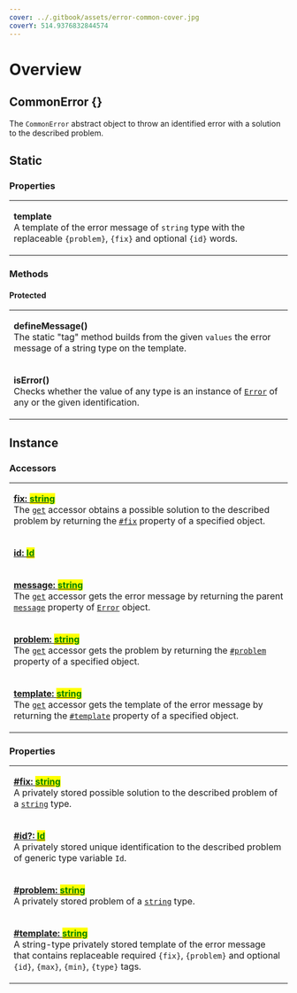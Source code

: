 ```yaml
---
cover: ../.gitbook/assets/error-common-cover.jpg
coverY: 514.9376832844574
---
```


# Overview

## CommonError {}

​The `CommonError` abstract object to throw an identified error with a solution to the described problem.



## Static

### Properties

|                                                                                                                                                                                                       |
| ----------------------------------------------------------------------------------------------------------------------------------------------------------------------------------------------------- |
| <p><strong>template</strong><br>A template of the error message of <code>string</code> type with the replaceable <code>{problem}</code>, <code>{fix}</code> and optional <code>{id}</code> words.</p> |

### Methods

#### Protected

|                                                                                                                                                                                                                                                                          |
| ------------------------------------------------------------------------------------------------------------------------------------------------------------------------------------------------------------------------------------------------------------------------ |
| <p><strong>defineMessage()</strong><br>The static "tag" method builds from the given <code>values</code> the error message of a string type on the template.</p>                                                                                                         |
| <p><strong>isError()</strong><br><strong></strong>Checks whether the value of any type is an instance of <a href="https://developer.mozilla.org/en-US/docs/Web/JavaScript/Reference/Global_Objects/Error"><code>Error</code></a> of any or the given identification.</p> |

## Instance

### Accessors

|                                                                                                                                                                                                                                                                                                                                                                                                                                                                                                                                                                                                            |
| ---------------------------------------------------------------------------------------------------------------------------------------------------------------------------------------------------------------------------------------------------------------------------------------------------------------------------------------------------------------------------------------------------------------------------------------------------------------------------------------------------------------------------------------------------------------------------------------------------------- |
| <p><strong></strong><a href="accessors/fix.md"><strong>fix: </strong><mark style="color:green;"><strong>string</strong></mark></a><br>The <a href="https://developer.mozilla.org/en-US/docs/Web/JavaScript/Reference/Functions/get"><code>get</code></a> accessor obtains a possible solution to the described problem by returning the <a href="properties/fix.md"><code>#fix</code></a> property of a specified object.</p>                                                                                                                                                                              |
| <p><strong></strong><a href="accessors/id.md"><strong>id: </strong><mark style="color:green;"><strong>Id</strong></mark><strong> | </strong><mark style="color:green;"><strong>undefined</strong></mark></a><br>The <a href="https://developer.mozilla.org/en-US/docs/Web/JavaScript/Reference/Functions/get"><code>get</code></a> accessor gets the error identification by returning the <a href="properties/id.md"><code>#id</code></a> property of a specified object.</p>                                                                                                                             |
| <p><strong></strong><a href="accessors/message.md"><strong>message: </strong><mark style="color:green;"><strong>string</strong></mark></a><br>The <a href="https://developer.mozilla.org/en-US/docs/Web/JavaScript/Reference/Functions/get"><code>get</code></a> accessor gets the error message by returning the parent <a href="https://developer.mozilla.org/en-US/docs/Web/JavaScript/Reference/Global_Objects/Error/message"><code>message</code></a> property of <a href="https://developer.mozilla.org/en-US/docs/Web/JavaScript/Reference/Global_Objects/Error"><code>Error</code></a> object.</p> |
| <p><strong></strong><a href="accessors/problem.md"><strong>problem: </strong><mark style="color:green;"><strong>string</strong></mark></a><br>The <a href="https://developer.mozilla.org/en-US/docs/Web/JavaScript/Reference/Functions/get"><code>get</code></a> accessor gets the problem by returning the <a href="properties/problem.md"><code>#problem</code></a> property of a specified object.</p>                                                                                                                                                                                                  |
| <p><strong></strong><a href="accessors/template.md"><strong>template: </strong><mark style="color:green;"><strong>string</strong></mark></a><br>The <a href="https://developer.mozilla.org/en-US/docs/Web/JavaScript/Reference/Functions/get"><code>get</code></a> accessor gets the template of the error message by returning the <a href="properties/template.md"><code>#template</code></a> property of a specified object.</p>                                                                                                                                                                        |

### Properties

|                                                                                                                                                                                                                                                                                                                                                                                                    |
| -------------------------------------------------------------------------------------------------------------------------------------------------------------------------------------------------------------------------------------------------------------------------------------------------------------------------------------------------------------------------------------------------- |
| <p><strong></strong><a href="properties/fix.md"><strong>#fix: </strong><mark style="color:green;"><strong>string</strong></mark></a><br>A privately stored possible solution to the described problem of a <a href="https://developer.mozilla.org/en-US/docs/Web/JavaScript/Reference/Global_Objects/String"><code>string</code></a> type.</p>                                                     |
| <p><strong></strong><a href="properties/id.md"><strong>#id?: </strong><mark style="color:green;"><strong>Id</strong></mark></a><br>A privately stored unique identification to the described problem of generic type variable <code>Id</code>.</p>                                                                                                                                                 |
| <p><strong></strong><a href="properties/problem.md"><strong>#problem: </strong><mark style="color:green;"><strong>string</strong></mark></a><br>A privately stored problem of a <a href="https://developer.mozilla.org/en-US/docs/Web/JavaScript/Reference/Global_Objects/String"><code>string</code></a> type.</p>                                                                                |
| <p><strong></strong><a href="properties/template.md"><strong>#template: </strong><mark style="color:green;"><strong>string</strong></mark></a><br>A string-type privately stored template of the error message that contains replaceable required <code>{fix}</code>, <code>{problem}</code> and optional <code>{id}</code>, <code>{max}</code>, <code>{min}</code>, <code>{type}</code> tags.</p> |
